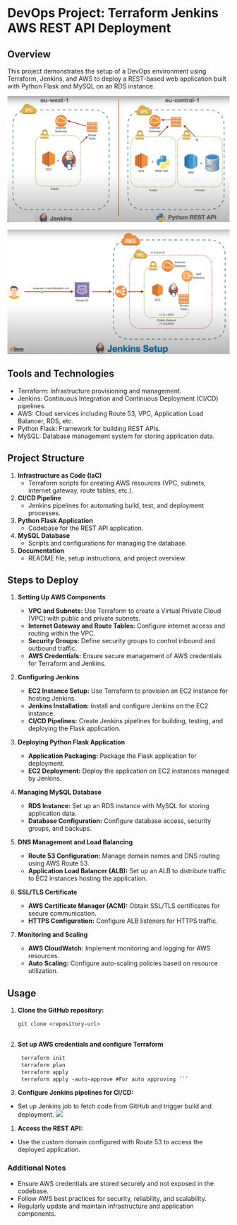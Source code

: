 # DevOps Project: Terraform Jenkins AWS REST API Deployment

## Overview
This project demonstrates the setup of a DevOps environment using Terraform, Jenkins, and AWS to deploy a REST-based web application built with Python Flask and MySQL on an RDS instance.

![AWS Diagram](/images/main.jpg)

![User Flow](/images/Jenkins.jpg)

## Tools and Technologies
- Terraform: Infrastructure provisioning and management.
- Jenkins: Continuous Integration and Continuous Deployment (CI/CD) pipelines.
- AWS: Cloud services including Route 53, VPC, Application Load Balancer, RDS, etc.
- Python Flask: Framework for building REST APIs.
- MySQL: Database management system for storing application data.

## Project Structure
1. **Infrastructure as Code (IaC)**
   - Terraform scripts for creating AWS resources (VPC, subnets, internet gateway, route tables, etc.).
2. **CI/CD Pipeline**
   - Jenkins pipelines for automating build, test, and deployment processes.
3. **Python Flask Application**
   - Codebase for the REST API application.
4. **MySQL Database**
   - Scripts and configurations for managing the database.
5. **Documentation**
   - README file, setup instructions, and project overview.

## Steps to Deploy
1. **Setting Up AWS Components**
   - **VPC and Subnets:** Use Terraform to create a Virtual Private Cloud (VPC) with public and private subnets.
   - **Internet Gateway and Route Tables:** Configure internet access and routing within the VPC.
   - **Security Groups:** Define security groups to control inbound and outbound traffic.
   - **AWS Credentials:** Ensure secure management of AWS credentials for Terraform and Jenkins.

2. **Configuring Jenkins**
   - **EC2 Instance Setup:** Use Terraform to provision an EC2 instance for hosting Jenkins.
   - **Jenkins Installation:** Install and configure Jenkins on the EC2 instance.
   - **CI/CD Pipelines:** Create Jenkins pipelines for building, testing, and deploying the Flask application.

3. **Deploying Python Flask Application**
   - **Application Packaging:** Package the Flask application for deployment.
   - **EC2 Deployment:** Deploy the application on EC2 instances managed by Jenkins.

4. **Managing MySQL Database**
   - **RDS Instance:** Set up an RDS instance with MySQL for storing application data.
   - **Database Configuration:** Configure database access, security groups, and backups.

5. **DNS Management and Load Balancing**
   - **Route 53 Configuration:** Manage domain names and DNS routing using AWS Route 53.
   - **Application Load Balancer (ALB):** Set up an ALB to distribute traffic to EC2 instances hosting the application.

6. **SSL/TLS Certificate**
   - **AWS Certificate Manager (ACM):** Obtain SSL/TLS certificates for secure communication.
   - **HTTPS Configuration:** Configure ALB listeners for HTTPS traffic.

7. **Monitoring and Scaling**
   - **AWS CloudWatch:** Implement monitoring and logging for AWS resources.
   - **Auto Scaling:** Configure auto-scaling policies based on resource utilization.

## Usage
1. **Clone the GitHub repository:**
   ```shell
   git clone <repository-url>


2. **Set up AWS credentials and configure Terraform**

   ```shell
    terraform init
    terraform plan
    terraform apply
    terraform apply -auto-approve #For auto approving ```

3. **Configure Jenkins pipelines for CI/CD:**

- Set up Jenkins job to fetch code from GitHub and trigger build and deployment.
  ![](/images/github.jpeg)
  
1. **Access the REST API:**

- Use the custom domain configured with Route 53 to access the deployed application.
  
### Additional Notes
- Ensure AWS credentials are stored securely and not exposed in the codebase.
- Follow AWS best practices for security, reliability, and scalability.
- Regularly update and maintain infrastructure and application components.
